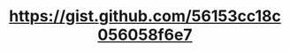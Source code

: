 ---
layout: default
title: https://gist.github.com/56153cc18c056058f6e7
name: shapefile2couchdb.js
fullname: Converts an on-disk Shapefile into GeoJSON and imports the data into a CouchDB-compatible database (e.g. Cloudant) using node.js.
description: Converts an on-disk Shapefile into GeoJSON and imports the data into a CouchDB-compatible database (e.g. Cloudant) using node.js.
forks: 0
giturl: https://gist.github.com/rajrsingh/56153cc18c056058f6e7
languages: 

tech: 
  - Cloudant
  - CouchDB

level: Beginner
---